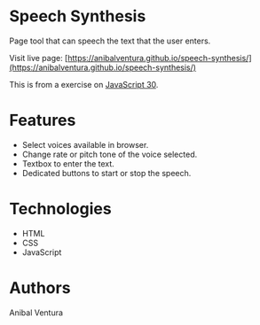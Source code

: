 # Speech Synthesis

Page tool that can speech the text that the user enters.

Visit live page: [https://anibalventura.github.io/speech-synthesis/](https://anibalventura.github.io/speech-synthesis/)

This is from a exercise on [JavaScript 30](https://javascript30.com/).

# Features

- Select voices available in browser.
- Change rate or pitch tone of the voice selected.
- Textbox to enter the text.
- Dedicated buttons to start or stop the speech.

# Technologies

- HTML
- CSS
- JavaScript

# Authors

Anibal Ventura
